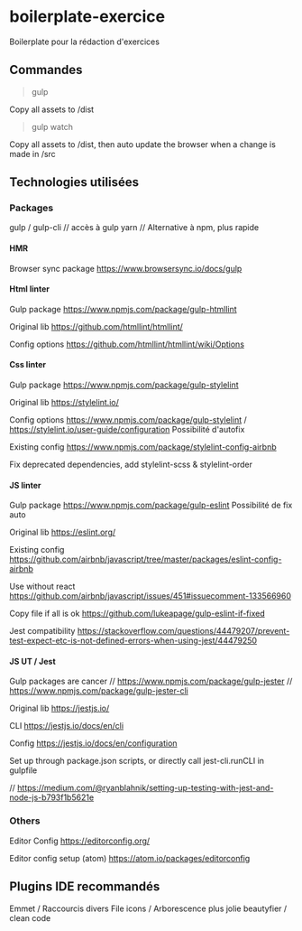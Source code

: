 # boilerplate-exercice
Boilerplate pour la rédaction d'exercices

## Commandes

> gulp

Copy all assets to /dist

> gulp watch

Copy all assets to /dist, then auto update the browser when a change is made in /src


## Technologies utilisées
### Packages
gulp / gulp-cli // accès à gulp
yarn // Alternative à npm, plus rapide


#### HMR
Browser sync package
https://www.browsersync.io/docs/gulp

#### Html linter
Gulp package
https://www.npmjs.com/package/gulp-htmllint

Original lib
https://github.com/htmllint/htmllint/

Config options
https://github.com/htmllint/htmllint/wiki/Options

#### Css linter
Gulp package
https://www.npmjs.com/package/gulp-stylelint

Original lib
https://stylelint.io/

Config options
https://www.npmjs.com/package/gulp-stylelint / https://stylelint.io/user-guide/configuration
Possibilité d'autofix

Existing config
https://www.npmjs.com/package/stylelint-config-airbnb

Fix deprecated dependencies, add stylelint-scss & stylelint-order

#### JS linter
Gulp package
https://www.npmjs.com/package/gulp-eslint
Possibilité de fix auto

Original lib
https://eslint.org/

Existing config
https://github.com/airbnb/javascript/tree/master/packages/eslint-config-airbnb

Use without react
https://github.com/airbnb/javascript/issues/451#issuecomment-133566960

Copy file if all is ok
https://github.com/lukeapage/gulp-eslint-if-fixed

Jest compatibility
https://stackoverflow.com/questions/44479207/prevent-test-expect-etc-is-not-defined-errors-when-using-jest/44479250

#### JS UT / Jest
Gulp packages are cancer
// https://www.npmjs.com/package/gulp-jester
// https://www.npmjs.com/package/gulp-jester-cli

Original lib
https://jestjs.io/

CLI
https://jestjs.io/docs/en/cli

Config
https://jestjs.io/docs/en/configuration

Set up through package.json scripts, or directly call jest-cli.runCLI in gulpfile

// https://medium.com/@ryanblahnik/setting-up-testing-with-jest-and-node-js-b793f1b5621e


### Others
Editor Config
https://editorconfig.org/

Editor config setup (atom)
https://atom.io/packages/editorconfig



## Plugins IDE recommandés
Emmet / Raccourcis divers
File icons / Arborescence plus jolie
beautyfier / clean code
